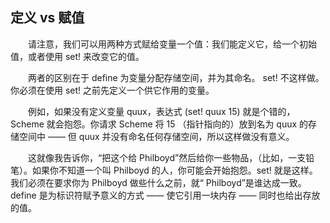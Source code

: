 ## 定义 vs 赋值

&ensp;&ensp;&ensp;&ensp;请注意，我们可以用两种方式赋给变量一个值：我们能定义它，给一个初始值，或者使用 set! 来改变它的值。

&ensp;&ensp;&ensp;&ensp;两者的区别在于 define 为变量分配存储空间，并为其命名。 set! 不这样做。你必须在使用 set! 之前先定义一个供它作用的变量。

&ensp;&ensp;&ensp;&ensp;例如，如果没有定义变量 quux，表达式 (set! quux 15) 就是个错的，Scheme 就会抱怨。你请求 Scheme 将 15 （指针指向的）放到名为 quux 的存储空间中 —— 但 quux 并没有命名任何存储空间，所以这样做没有意义。

&ensp;&ensp;&ensp;&ensp;这就像我告诉你，“把这个给 Philboyd”然后给你一些物品，（比如，一支铅笔）。如果你不知道一个叫 Philboyd 的人，你可能会开始抱怨。set! 就是这样。我们必须在要求你为 Philboyd 做些什么之前，就“ Philboyd”是谁达成一致。define 是为标识符赋予意义的方式 —— 使它引用一块内存 —— 同时也给出存放的值。
